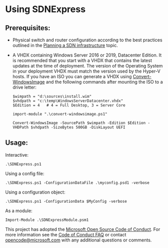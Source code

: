 # Using SDNExpress

## Prerequisites:

- Physical switch and router configuration according to the best practices outlined in the [Planning a SDN infrastructure](https://docs.microsoft.com/en-us/windows-server/networking/sdn/plan/plan-a-software-defined-network-infrastructure) topic.

- A VHDX containing Windows Server 2016 or 2019, Datacenter Edition.  It is recommended that you start with a VHDX that contains the latest updates at the time of deployment.  The version of the Operating System in your deployment VHDX must match the version used by the Hyper-V hosts.  If you have an ISO you can generate a VHDX using [Convert-WindowsImage](https://gallery.technet.microsoft.com/scriptcenter/Convert-WindowsImageps1-0fe23a8f) and the following commands after mounting the ISO to a drive letter:
    ```
    $wimpath = "d:\sources\install.wim"
    $vhdpath = "c:\temp\WindowsServerDatacenter.vhdx"
    $Edition = 4   # 4 = Full Desktop, 3 = Server Core
    
    import-module ".\convert-windowsimage.ps1"
    
    Convert-WindowsImage -SourcePath $wimpath -Edition $Edition -VHDPath $vhdpath -SizeBytes 500GB -DiskLayout UEFI
    ```

## Usage:

Interactive:
```
.\SDNExpress.ps1
```

Using a config file:
```
.\SDNExpress.ps1 -ConfigurationDataFile .\myconfig.psd1 -verbose
```

Using a configuration object:
```
.\SDNExpress.ps1 -ConfigurationData $MyConfig -verbose
```
As a module:
```
Import-Module .\SDNExpressModule.psm1
```


This project has adopted the [Microsoft Open Source Code of Conduct](https://opensource.microsoft.com/codeofconduct/). For more information see the [Code of Conduct FAQ](https://opensource.microsoft.com/codeofconduct/faq/) or contact [opencode@microsoft.com](mailto:opencode@microsoft.com) with any additional questions or comments.
